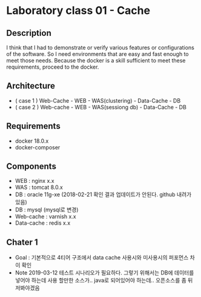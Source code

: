 # Laboratory class 01 - Cache

## Description
 I think that I had to demonstrate or verify various features or configurations of the software.
So I need environments that are easy and fast enough to meet those needs.
Because the docker is a skill sufficient to meet these requirements, proceed to the docker.

## Architecture
- ( case 1 ) Web-Cache - WEB - WAS(clustering)  - Data-Cache - DB
- ( case 2 ) Web-cache - WEB - WAS(sessiong db) - Data-Cache - DB
                   
## Requirements
 - docker 18.0.x
 - docker-composer

## Components
 - WEB : nginx x.x
 - WAS : tomcat 8.0.x
 - DB : oracle 11g-xe (2018-02-21 확인 결과 업데이트가 안된다. github 내려가 있음)
 - DB : mysql (mysql로 변경)
 - Web-cache : varnish x.x
 - Data-cache : redis x.x

## Chater 1
- Goal : 기본적으로 4티어 구조에서 data cache 사용시와 미사용시의 퍼포먼스 차이 확인
- Note 
2019-03-12 테스트 시나리오가 필요하다. 그렇기 위해서는 DB에 데이터를 넣어야 하는데 사용 할만한 소스가.. java로 되어있어야 하는데..
오픈소스를 좀 뒤저봐야겠음


